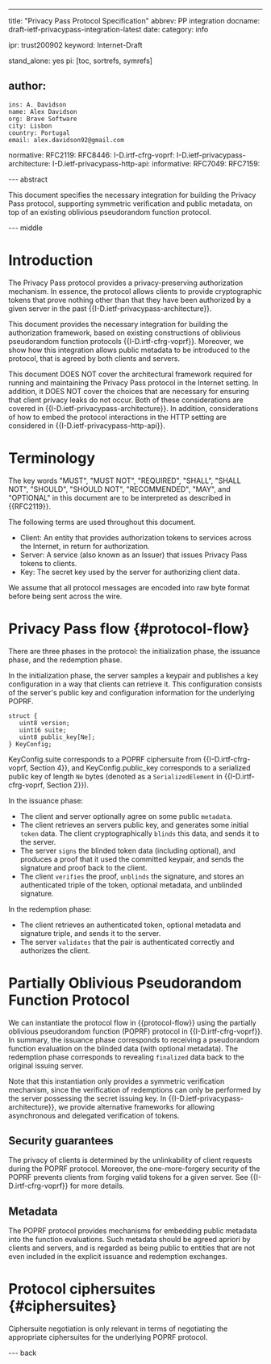 ---
title: "Privacy Pass Protocol Specification"
abbrev: PP integration
docname: draft-ietf-privacypass-integration-latest
date:
category: info

ipr: trust200902
keyword: Internet-Draft

stand_alone: yes
pi: [toc, sortrefs, symrefs]

author:
 -
    ins: A. Davidson
    name: Alex Davidson
    org: Brave Software
    city: Lisbon
    country: Portugal
    email: alex.davidson92@gmail.com

normative:
  RFC2119:
  RFC8446:
  I-D.irtf-cfrg-voprf:
  I-D.ietf-privacypass-architecture:
  I-D.ietf-privacypass-http-api:
informative:
  RFC7049:
  RFC7159:

--- abstract

This document specifies the necessary integration for building the
Privacy Pass protocol, supporting symmetric verification and public
metadata, on top of an existing oblivious pseudorandom function
protocol.

--- middle

# Introduction

The Privacy Pass protocol provides a privacy-preserving authorization
mechanism. In essence, the protocol allows clients to provide
cryptographic tokens that prove nothing other than that they have been
authorized by a given server in the past
{{I-D.ietf-privacypass-architecture}}.

This document provides the necessary integration for building the
authorization framework, based on existing constructions of oblivious
pseudorandom function protocols {{I-D.irtf-cfrg-voprf}}. Moreover, we
show how this integration allows public metadata to be introduced to
the protocol, that is agreed by both clients and servers.

This document DOES NOT cover the architectural framework required for
running and maintaining the Privacy Pass protocol in the Internet
setting. In addition, it DOES NOT cover the choices that are necessary
for ensuring that client privacy leaks do not occur. Both of these
considerations are covered in {{I-D.ietf-privacypass-architecture}}. In
addition, considerations of how to embed the protocol interactions in
the HTTP setting are considered in {{I-D.ietf-privacypass-http-api}}.

# Terminology

The key words "MUST", "MUST NOT", "REQUIRED", "SHALL", "SHALL NOT",
"SHOULD", "SHOULD NOT", "RECOMMENDED", "MAY", and "OPTIONAL" in this
document are to be interpreted as described in {{RFC2119}}.

The following terms are used throughout this document.

- Client: An entity that provides authorization tokens to services
  across the Internet, in return for authorization.
- Server: A service (also known as an Issuer) that issues Privacy Pass
  tokens to clients.
- Key: The secret key used by the server for authorizing client data.

We assume that all protocol messages are encoded into raw byte format
before being sent across the wire.

# Privacy Pass flow {#protocol-flow}

There are three phases in the protocol: the initialization phase, the
issuance phase, and the redemption phase.

In the initialization phase, the server samples a keypair and publishes
a key configuration in a way that clients can retrieve it. This configuration consists
of the server's public key and configuration information for the underlying POPRF.

~~~
struct {
   uint8 version;
   uint16 suite;
   uint8 public_key[Ne];
} KeyConfig;
~~~

KeyConfig.suite corresponds to a POPRF ciphersuite from {{I-D.irtf-cfrg-voprf, Section 4}},
and KeyConfig.public_key corresponds to a serialized public key of length `Ne` bytes 
(denoted as a `SerializedElement` in {{I-D.irtf-cfrg-voprf, Section 2}}).

In the issuance phase:

- The client and server optionally agree on some public ``metadata``.
- The client retrieves an servers public key, and generates some initial
  ``token`` data. The client cryptographically ``blinds`` this data, and
  sends it to the server.
- The server ``signs`` the blinded token data (including optional), and
  produces a proof that it used the committed keypair, and sends the
  signature and proof back to the client.
- The client ``verifies`` the proof, ``unblinds`` the signature, and
  stores an authenticated triple of the token, optional metadata, and
  unblinded signature.

In the redemption phase:

- The client retrieves an authenticated token, optional metadata and
  signature triple, and sends it to the server.
- The server ``validates`` that the pair is authenticated correctly and
  authorizes the client.

# Partially Oblivious Pseudorandom Function Protocol

We can instantiate the protocol flow in {{protocol-flow}} using the
partially oblivious pseudorandom function (POPRF) protocol in
{{I-D.irtf-cfrg-voprf}}. In summary, the issuance phase corresponds to
receiving a pseudorandom function evaluation on the blinded data (with
optional metadata). The redemption phase corresponds to revealing
`finalized` data back to the original issuing server.

Note that this instantiation only provides a symmetric verification
mechanism, since the verification of redemptions can only be performed
by the server possessing the secret issuing key. In
{{I-D.ietf-privacypass-architecture}}, we provide alternative frameworks
for allowing asynchronous and delegated verification of tokens.

## Security guarantees

The privacy of clients is determined by the unlinkability of client
requests during the POPRF protocol. Moreover, the one-more-forgery
security of the POPRF prevents clients from forging valid tokens for a
given server. See {{I-D.irtf-cfrg-voprf}} for more details.

## Metadata

The POPRF protocol provides mechanisms for embedding public metadata
into the function evaluations. Such metadata should be agreed apriori by
clients and servers, and is regarded as being public to entities that
are not even included in the explicit issuance and redemption exchanges.

# Protocol ciphersuites {#ciphersuites}

Ciphersuite negotiation is only relevant in terms of negotiating the
appropriate ciphersuites for the underlying POPRF protocol.

--- back

